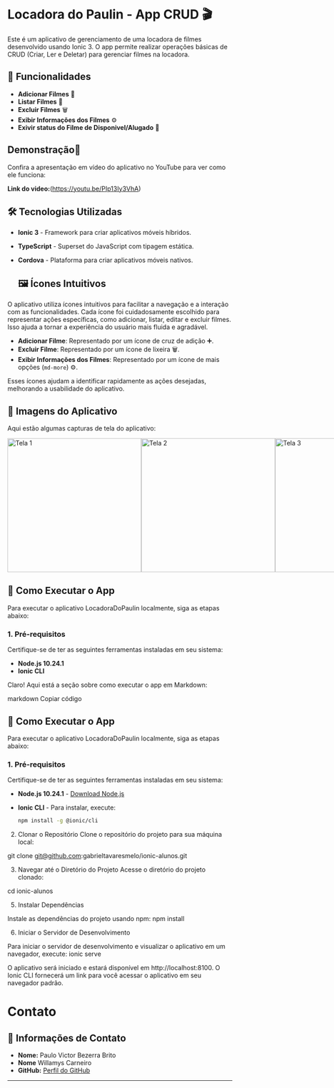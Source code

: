 # Locadora do Paulin - App CRUD 🎬

Este é um aplicativo de gerenciamento de uma locadora de filmes desenvolvido usando Ionic 3. O app permite realizar operações básicas de CRUD (Criar, Ler e Deletar) para gerenciar filmes na locadora.

## 🚀 Funcionalidades

- **Adicionar Filmes** 🎥
- **Listar Filmes** 📜
- **Excluir Filmes** 🗑️
- **Exibir Informações dos Filmes** ⚙️
- **Exivir status do Filme de Disponivel/Alugado** 🎥

## Demonstração🎥

Confira a apresentação em vídeo do aplicativo no YouTube para ver como ele funciona:

**Link do video:**(https://youtu.be/PIp13Iy3VhA)

## 🛠️ Tecnologias Utilizadas

- **Ionic 3** - Framework para criar aplicativos móveis híbridos.
- **TypeScript** - Superset do JavaScript com tipagem estática.
- **Cordova** - Plataforma para criar aplicativos móveis nativos.

  ## 🖼️ Ícones Intuitivos

O aplicativo utiliza ícones intuitivos para facilitar a navegação e a interação com as funcionalidades. Cada ícone foi cuidadosamente escolhido para representar ações específicas, como adicionar, listar, editar e excluir filmes. Isso ajuda a tornar a experiência do usuário mais fluida e agradável.

- **Adicionar Filme**: Representado por um ícone de cruz de adição ➕.
- **Excluir Filme**: Representado por um ícone de lixeira 🗑️.
- **Exibir Informações dos Filmes**: Representado por um ícone de mais opções (`md-more`) ⚙️.

Esses ícones ajudam a identificar rapidamente as ações desejadas, melhorando a usabilidade do aplicativo.

## 📸 Imagens do Aplicativo

Aqui estão algumas capturas de tela do aplicativo:

<div style="display: flex; justify-content: space-around;">
  <img src="https://github.com/user-attachments/assets/60609d2e-3142-4286-ba6f-dc6aa304143e" alt="Tela 1" width="300" />
  <img src="https://github.com/user-attachments/assets/7bca8dbc-6321-455c-95cf-266fb76e2ff7" alt="Tela 2" width="300" />
  <img src="https://github.com/user-attachments/assets/bd4c68fe-64c8-45d9-8380-e65970e94d61" alt="Tela 3" width="300" />
  <img src="https://github.com/user-attachments/assets/8f7786b2-21b8-446d-b315-bf290b9d7ac2" alt="Tela 4" width="300" />
</div>

## 🚀 Como Executar o App

Para executar o aplicativo LocadoraDoPaulin localmente, siga as etapas abaixo:

### 1. Pré-requisitos

Certifique-se de ter as seguintes ferramentas instaladas em seu sistema:

- **Node.js 10.24.1**
- **Ionic CLI**

Claro! Aqui está a seção sobre como executar o app em Markdown:

markdown
Copiar código
## 🚀 Como Executar o App

Para executar o aplicativo LocadoraDoPaulin localmente, siga as etapas abaixo:

### 1. Pré-requisitos

Certifique-se de ter as seguintes ferramentas instaladas em seu sistema:

- **Node.js 10.24.1** - [Download Node.js](https://nodejs.org/)
- **Ionic CLI** - Para instalar, execute:

  ```bash
  npm install -g @ionic/cli
2. Clonar o Repositório
Clone o repositório do projeto para sua máquina local:

git clone git@github.com:gabrieltavaresmelo/ionic-alunos.git

3. Navegar até o Diretório do Projeto
Acesse o diretório do projeto clonado:

cd ionic-alunos

5. Instalar Dependências

Instale as dependências do projeto usando npm:
npm install

6. Iniciar o Servidor de Desenvolvimento
   
Para iniciar o servidor de desenvolvimento e visualizar o aplicativo em um navegador, execute:
ionic serve

O aplicativo será iniciado e estará disponível em http://localhost:8100. O Ionic CLI fornecerá um link para você acessar o aplicativo em seu navegador padrão.

# Contato

## 📇 Informações de Contato

- **Nome:** Paulo Victor Bezerra Brito
- **Nome** Willamys Carneiro
- **GitHub:** [Perfil do GitHub](https://github.com/PauloVictorCT3604)

---
